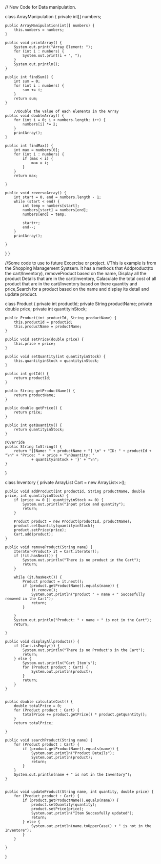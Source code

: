 // New Code for Data manipulation.


class ArrayManipulation {
    private int[] numbers;

    public ArrayManipulation(int[] numbers) {
        this.numbers = numbers;
    }

    public void printArray() {
        System.out.print("Array Element: ");
        for (int i : numbers) {
            System.out.print(i + ", ");
        }
        System.out.println();
    }

    public int findSum() {
        int sum = 0;
        for (int i : numbers) {
            sum += i;
        }
        return sum;
    }

        //Double the value of each elements in the Array
    public void doubleArray() {
        for (int i = 0; i < numbers.length; i++) {
            numbers[i] *= 2;
        }
        printArray();
    }

    public int findMax() {
        int max = numbers[0];
        for (int i : numbers) {
            if (max < i) {
                max = i;
            }
        }
        return max;

    }

    public void reverseArray() {
        int start = 0, end = numbers.length - 1;
        while (start < end) {
            int temp = numbers[start];
            numbers[start] = numbers[end];
            numbers[end] = temp;

            start++;
            end--;
        }
        printArray();

    }

}
}



//Some code to use to future Excercise or project.
//This is example is from the Shopping Management Systsem. It has a methods that Addproduct(to the cart/Inventory), removeProduct based on the name, Display all the product Details that are in the cart/Inventory, Calaculate the total cost of all product that are in the cart/Inventory based on there quantity and price,Search for a product based on the name and display its detail and update product.


class Product {
    private int productId;
    private String productName;
    private double price;
    private int quantityinStock;

    public Product(int productId, String productName) {
        this.productId = productId;
        this.productName = productName;
    }

    public void setPrice(double price) {
        this.price = price;
    }

    public void setQuantity(int quantityinStock) {
        this.quantityinStock = quantityinStock;
    }

    public int getId() {
        return productId;
    }

    public String getProductName() {
        return productName;
    }

    public double getPrice() {
        return price;
    }

    public int getQuantity() {
        return quantityinStock;
    }

    @Override
    public String toString() {
        return "{[Name: " + productName + "] \n" + "ID: " + productId + "\n" + "Price: " + price + "\nQuantity: "
                + quantityinStock + '}' + "\n";
    }

}

class Inventory {
    private ArrayList<Product> Cart = new ArrayList<>();
   

    public void addProduct(int productId, String productName, double price, int quantityinStock) {
        if (price <= 0 || quantityinStock <= 0) {
            System.out.println("Input price and quantity");
            return;
        }

        Product product = new Product(productId, productName);
        product.setQuantity(quantityinStock);
        product.setPrice(price);
        Cart.add(product);
    }

    public void removeProduct(String name) {
        Iterator<Product> it = Cart.iterator();
        if (!it.hasNext()) {
            System.out.println("There is no product in the Cart");
            return;
        }

        while (it.hasNext()) {
            Product product = it.next();
            if (product.getProductName().equals(name)) {
                it.remove();
                System.out.println("product " + name + " Succesfully removed in the Cart");
                return;
            }

        }
        System.out.println("Product: " + name + " is not in the Cart");
        return;

    }

    public void displayAllproducts() {
        if (Cart.isEmpty()) {
            System.out.println("There is no Product's in the Cart");
            return;
        } else {
            System.out.println("Cart Item's");
            for (Product product : Cart) {
                System.out.println(product);
            }
            return;
        }
    }

    
    public double calculateCost() {
        double totalPrice = 0;
        for (Product product : Cart) {
            totalPrice += product.getPrice() * product.getquantity();
        }
        return totalPrice;

    }

    public void searchProduct(String name) {
        for (Product product : Cart) {
            if (product.getProductName().equals(name)) {
                System.out.println("Product Details");
                System.out.println(product);
                return;
            }
        }
        System.out.println(name + " is not in the Inventory");
    }
    

    public void updateProduct(String name, int quantity, double price) {
        for (Product product : Cart) {
            if (product.getProductName().equals(name)) {
                product.setQuantity(quantity);
                product.setPrice(price);
                System.out.println("Item Succesfully updated");
                return;
            } else {
                System.out.println(name.toUpperCase() + " is not in the Inventore");
            }
        }

    }

}



